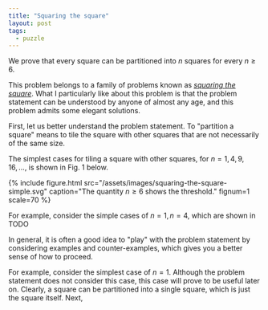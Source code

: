 ```yaml
---
title: "Squaring the square"
layout: post
tags:
  - puzzle
---
```

We prove that every square can be partitioned into $n$ squares for every $n \geq 6$.

This problem belongs to a family of problems known as [*squaring the square*](https://en.wikipedia.org/wiki/Squaring_the_square). What I particularly like about this problem is that the problem statement can be understood by anyone of almost any age, and this problem admits some elegant solutions.

First, let us better understand the problem statement. To "partition a square" means to tile the square with other squares that are not necessarily of the same size.

The simplest cases for tiling a square with other squares, for $n = 1, 4, 9, 16, \dots$, is shown in Fig. 1 below.

{% include figure.html
   src="/assets/images/squaring-the-square-simple.svg"
   caption="The quantity $n \geq 6$ shows the threshold."
   fignum=1
   scale=70
%}


For example, consider the simple cases of $n=1, n=4$, which are shown in TODO

In general, it is often a good idea to "play" with the problem statement by considering examples and counter-examples, which gives you a better sense of how to proceed.

For example, consider the simplest case of $n = 1$. Although the problem statement does not consider this case, this case will prove to be useful later on. Clearly, a square can be partitioned into a single square, which is just the square itself. Next, 
